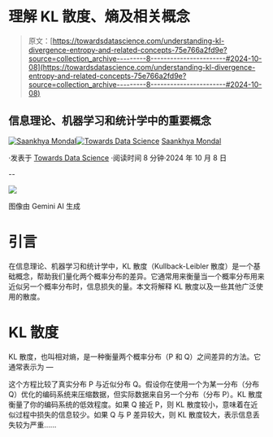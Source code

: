 # 理解 KL 散度、熵及相关概念

> 原文：[https://towardsdatascience.com/understanding-kl-divergence-entropy-and-related-concepts-75e766a2fd9e?source=collection_archive---------8-----------------------#2024-10-08](https://towardsdatascience.com/understanding-kl-divergence-entropy-and-related-concepts-75e766a2fd9e?source=collection_archive---------8-----------------------#2024-10-08)

## 信息理论、机器学习和统计学中的重要概念

[](https://saankhya.medium.com/?source=post_page---byline--75e766a2fd9e--------------------------------)[![Saankhya Mondal](../Images/b22ffe3b52c6c3bcfafaeed3812811d8.png)](https://saankhya.medium.com/?source=post_page---byline--75e766a2fd9e--------------------------------)[](https://towardsdatascience.com/?source=post_page---byline--75e766a2fd9e--------------------------------)[![Towards Data Science](../Images/a6ff2676ffcc0c7aad8aaf1d79379785.png)](https://towardsdatascience.com/?source=post_page---byline--75e766a2fd9e--------------------------------) [Saankhya Mondal](https://saankhya.medium.com/?source=post_page---byline--75e766a2fd9e--------------------------------)

·发表于 [Towards Data Science](https://towardsdatascience.com/?source=post_page---byline--75e766a2fd9e--------------------------------) ·阅读时间 8 分钟·2024 年 10 月 8 日

--

![](../Images/eea0002633893dd7eab17a08678acd3f.png)

图像由 Gemini AI 生成

# 引言

在信息理论、机器学习和统计学中，KL 散度（Kullback-Leibler 散度）是一个基础概念，帮助我们量化两个概率分布的差异。它通常用来衡量当一个概率分布用来近似另一个概率分布时，信息损失的量。本文将解释 KL 散度以及一些其他广泛使用的散度。

# KL 散度

KL 散度，也叫相对熵，是一种衡量两个概率分布（P 和 Q）之间差异的方法。它通常表示为 —

这个方程比较了真实分布 P 与近似分布 Q。假设你在使用一个为某一分布（分布 Q）优化的编码系统来压缩数据，但实际数据来自另一个分布（分布 P）。KL 散度衡量了你的编码系统的低效程度。如果 Q 接近 P，则 KL 散度较小，意味着在近似过程中损失的信息较少。如果 Q 与 P 差异较大，则 KL 散度较大，表示信息丢失较为严重……
